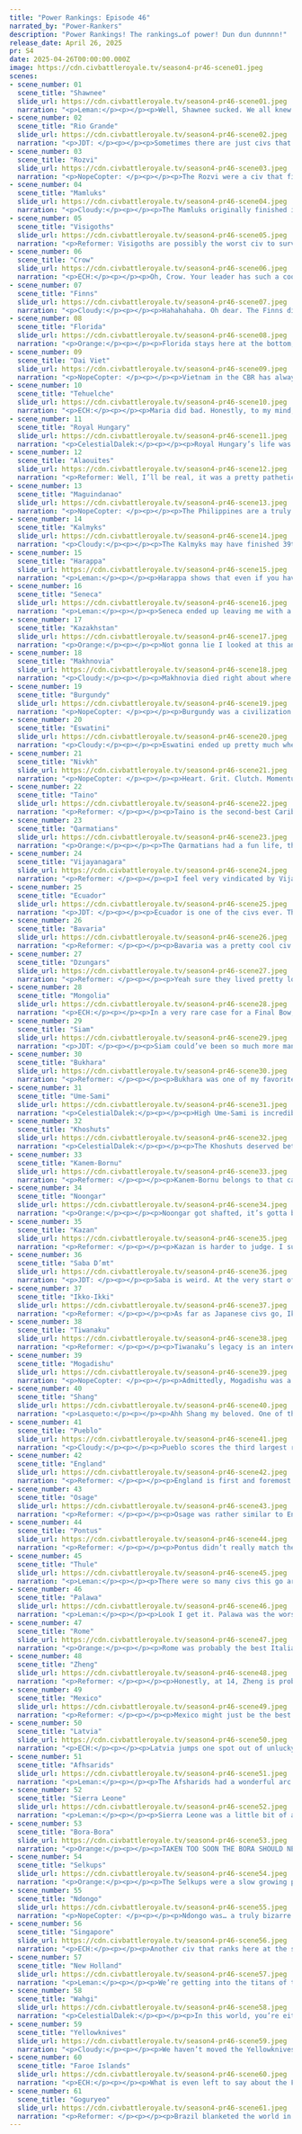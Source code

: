 ```yaml
---
title: "Power Rankings: Episode 46"
narrated_by: "Power-Rankers"
description: "Power Rankings! The rankings…of power! Dun dun dunnnn!"
release_date: April 26, 2025
pr: S4
date: 2025-04-26T00:00:00.000Z
image: https://cdn.civbattleroyale.tv/season4-pr46-scene01.jpeg
scenes:
- scene_number: 01
  scene_title: "Shawnee"
  slide_url: https://cdn.civbattleroyale.tv/season4-pr46-scene01.jpeg
  narration: "<p>Leman:</p><p></p><p>Well, Shawnee sucked. We all knew they were gonna suck. It's hard to be the American civ that starts in the middle of it all. Shawnee was a civ that didn’t open Liberty or Tradition, got quickly boxed in and rushed down without the strength, bonuses, or moxie to fight against all their neighbors. Even though they were a patent failure, Shawnee at least got to sit in the sub for a second or two when they grabbed that city from Mexico. They promptly died, I know, but dying right after your finest moment turned out to be something of a theme this cbr. </p>"
- scene_number: 02
  scene_title: "Rio Grande"
  slide_url: https://cdn.civbattleroyale.tv/season4-pr46-scene02.jpeg
  narration: "<p>JDT: </p><p></p><p>Sometimes there are just civs that live doing nothing and die doing nothing. Rio Grande slots into that niche pretty well. In retrospect, they are eerily similar to another cool civ that was just absolutely hammered by neighbouring powers notably stronger than they were - X3 Brazil. Both came into the royale with very solid mid-tier projections, being seen as nations with decent past results and decent AI who are hampered by being hemmed in by bigger fish. Both proceeded to buttfumble the chances they had by not settling well early, which was further devastated by game-ruining wars with a much stronger neighbour up north. While it did take a while for them to die, they were on the backfoot from the start, getting pummeled by New Holland, Tiwanaku and even Bora Bora. Really, their biggest contribution is acting as an engine for two of the games most memorable powers in Tiwanaku and Bora. Maybe next time we can get the cowboy, and not the cow. </p>"
- scene_number: 03
  scene_title: "Rozvi"
  slide_url: https://cdn.civbattleroyale.tv/season4-pr46-scene03.jpeg
  narration: "<p>NopeCopter: </p><p></p><p>The Rozvi were a civ that filled an unappreciated role in the epic that was X4 - that of an early-game conqueror struck down for their bloodthirstiness, someone to establish the stakes and then quickly get snuffed out. They had their one cool moment, and then spent the rest of the game rotting - a really unfortunate fate for such a cool civ (I’m not biased trust me). I suppose it’s not all bad, their one cool moment was still more than what some other civs achieved, but there’s a reason they’re third-to-last on the rankings - one city capture doesn’t make up for all the time spent as a rump state.</p>"
- scene_number: 04
  scene_title: "Mamluks"
  slide_url: https://cdn.civbattleroyale.tv/season4-pr46-scene04.jpeg
  narration: "<p>Cloudy:</p><p></p><p>The Mamluks originally finished in a dismal 52nd, but we decided that still wasn’t bad enough and dropped them to 58th. They tried a little bit at the start but then they got absolutely destroyed and deserved it.</p>"
- scene_number: 05
  scene_title: "Visigoths"
  slide_url: https://cdn.civbattleroyale.tv/season4-pr46-scene05.jpeg
  narration: "<p>Reformer: Visigoths are possibly the worst civ to survive to the top half of civs. All you need to see is the -34 on the slide. They barely deserve a mention. To match their non-existent presence in the game. Let’s hope next season’s Iberia is a bit more lively. </p>"
- scene_number: 06
  scene_title: "Crow"
  slide_url: https://cdn.civbattleroyale.tv/season4-pr46-scene06.jpeg
  narration: "<p>ECH:</p><p></p><p>Oh, Crow. Your leader has such a cool IRL history, it actually quite saddens me that this is where you end up but it’s hard to justify any higher, truly. I suppose we can all be glad you had one slight bright spot in the early episodes - that one counter-invasion that looked set to take down the Yellowknives - that may give some folks satisfaction that you have potential. Not here though, Joe Medicine Crow.</p>"
- scene_number: 07
  scene_title: "Finns"
  slide_url: https://cdn.civbattleroyale.tv/season4-pr46-scene07.jpeg
  narration: "<p>Cloudy:</p><p></p><p>Hahahahaha. Oh dear. The Finns did nothing all season, never captured a city, and wrote themselves out of the game through sheer laziness. With only 5 cities to their name, they would have died quickly if someone remembered that they existed, so we’ve dropped them a whopping 22 places. </p>"
- scene_number: 08
  scene_title: "Florida"
  slide_url: https://cdn.civbattleroyale.tv/season4-pr46-scene08.jpeg
  narration: "<p>Orange:</p><p></p><p>Florida stays here at the bottom, they really did not do much in the royale and kinda just waited for their defeat. What I find more interesting is that they feel like they had more presence than this because they got eliminated in part 26. It feels like they did more than they actually did, but MacGregor’s greatest scam was making us think he’d be more crazy than he was.</p>"
- scene_number: 09
  scene_title: "Dai Viet"
  slide_url: https://cdn.civbattleroyale.tv/season4-pr46-scene09.jpeg
  narration: "<p>NopeCopter: </p><p></p><p>Vietnam in the CBR has always been a land of extremes. On the one hand, you have Mk. 2’s Vietnam, one of the mightiest and most iconic civs in series history, seizing Southeast Asia and southern China and then tearing west all the way to the gates of the Middle East. Then, on the other hand, you have X2’s Vietnam, maybe the shittiest civ in series history, who did practically nothing of note whatsoever. Dai Viet unfortunately leaned more towards the latter end of the spectrum - they were a defensive and religious powerhouse, sure, but they never fought a good war in their entire history and they crumbled as soon as their natural defenses faltered. They died in 54th, and that’s about where they deserved to land. At least the holy wars were fun.</p>"
- scene_number: 10
  scene_title: "Tehuelche"
  slide_url: https://cdn.civbattleroyale.tv/season4-pr46-scene10.jpeg
  narration: "<p>ECH:</p><p></p><p>Maria did bad. Honestly, to my mind, a real F tier performance overall, bottom 5 even (although clearly my peers are a tad more generous). Here’s the thing, everyone recognises that the Southern Cone of South America is a fairly difficult starting region, with mediocre terrain, slow movement and a tendency to get boxed in by civs to the north that start stronger and can block off the hills to get further up. The thing is, the Tehuelche had the capacity to surpass these barriers, plenty of land and a failed neighbour in Rio Grande they could have taken advantage of. Instead, the Tehuelche settled slowly and were shockingly bad at building up the cities they did build; in the CBR the quiet lynchpin of victory is infrastructure, developing your land and thus having great stats. Look at the Afsharids or eventual winner Goguryeo for the opposite of Tehuelche, who had bare lands and 7 science by the end of episode 2. Bora-Bora showing up and clowning on them was the perfect lesson ender, and I think Tehuelche should be grateful for 52nd here.</p>"
- scene_number: 11
  scene_title: "Royal Hungary"
  slide_url: https://cdn.civbattleroyale.tv/season4-pr46-scene11.jpeg
  narration: "<p>CelestialDalek:</p><p></p><p>Royal Hungary’s life was disappointing. They started out with a quick and dirty war against Bavaria where they took Regensburg, making up for their tepid settling pace. Unfortunately, it didn’t help enough. After the initial war, they stagnated, while Latvia and Bavaria quickly boxed them in. The walls were closing in on them when Latvia took Komarom. The walls closed in on them when a nasty coalition war led to them losing half of their remaining cities. It looked like they had some more hope when they and Latvia teamed up on Bavaria. But it wasn’t enough. It never was. Bathory tried a lot of things, but never committed hard enough. She was more focused on a long-distance relationship with Daji. At long last, the two serial killers are together in the Babyloanian submarine, making out and killing their servants for shits and giggles. I think that’s all that she wanted, really. </p>"
- scene_number: 12
  scene_title: "Alaouites"
  slide_url: https://cdn.civbattleroyale.tv/season4-pr46-scene12.jpeg
  narration: "<p>Reformer: Well, I’ll be real, it was a pretty pathetic attempt. At this point I’m not sure Morocco is that great of a TSL. Back in mk2 Morocco did do better, but it’s a nominal improvement. I don’t remember if Morocco was coastal, but for Alaouites being unable to improve sea resources is a pretty big malus. The region doesn’t exactly lend itself to food richness. Now we do know that food-poor regions can produce strong contestants (e.g. Tiwanaku), but I have to imagine that more often than not, this is a serious setback. Sure, it saved them from naval invasions a few times, but I’m not sure the prize is worth the cost here. Maybe we should just give a Tunis TSL a chance again…but I really like the Almohads…agonizing. Let’s hope one of these guys can walk in the Vandals’ footsteps, because Alaouites certainly wasn’t it. </p>"
- scene_number: 13
  scene_title: "Maguindanao"
  slide_url: https://cdn.civbattleroyale.tv/season4-pr46-scene13.jpeg
  narration: "<p>NopeCopter: </p><p></p><p>The Philippines are a truly cursed region in the CBR, seemingly destined never to have a successful contender. Maguindanao was admittedly created in part to try and break that curse, with their militaristic biases and strong position that miraculously worked much better in the CBR than it did in any of my test games. Unfortunately, it’s not called a curse because it produces the expected outcome. Like Mk. 2’s Philippines before them, Maguindanao was reduced from a genuine contender to an early grave by constant, relentless invasions from all sides. Admittedly, with an overperforming Singapore on one side and the Wahgi on the other, maybe Maguindanao never truly stood a chance to begin with. But it’s clear from their highest highs that 60th was far, far too low a rank for Maguindanao. 49th still isn’t impressive by any means, of course, but hopefully this 11-rank jump better reflects just how hard Mag fought.</p>"
- scene_number: 14
  scene_title: "Kalmyks"
  slide_url: https://cdn.civbattleroyale.tv/season4-pr46-scene14.jpeg
  narration: "<p>Cloudy:</p><p></p><p>The Kalmyks may have finished 39th, but we think 48th is more appropriate for the civ that was first to lose its capital, miraculously got it back, lost their second city, and then never recovered. They spent most of the game as an irrelevant rump and gave away some of the few cities they already had to civs like Bukhara. They might have ended up even lower in the final bow if they hadn’t posthumously won our hearts by spawning back in every turn during total war due to an unexpected quirk of their unique ability, making them nearly impossible to kill.</p>"
- scene_number: 15
  scene_title: "Harappa"
  slide_url: https://cdn.civbattleroyale.tv/season4-pr46-scene15.jpeg
  narration: "<p>Leman:</p><p></p><p>Harappa shows that even if you have a strong early game economy, if you do not settle, you don’t build any army, you’re just going to slowly get ground down by your neighbors. Being killed off by the Khoshuts was just embarrassing. However, for that strong economy, and that slight bit of potential Harappa showed in the early game, they get this sizeable bump in the final bow. Also I like them.</p>"
- scene_number: 16
  scene_title: "Seneca"
  slide_url: https://cdn.civbattleroyale.tv/season4-pr46-scene16.jpeg
  narration: "<p>Leman:</p><p></p><p>Seneca ended up leaving me with a positive impression in my mind, because of how scrappy and tenacious they ended up being, but make no mistake, they did a bad job. This is the civ we put in second place at the start of the game and here they are rounding out the bottom quartile. Because despite all their antics, they did a bad job.</p>"
- scene_number: 17
  scene_title: "Kazakhstan"
  slide_url: https://cdn.civbattleroyale.tv/season4-pr46-scene17.jpeg
  narration: "<p>Orange:</p><p></p><p>Not gonna lie I looked at this and thought “what the fuck did Kazakhstan do why are they 45th?” But apparently they had an actual empire for a bit going up the urals and into the arctic, so that was neat. They then got their shit rocked by the Selkups.</p>"
- scene_number: 18
  scene_title: "Makhnovia"
  slide_url: https://cdn.civbattleroyale.tv/season4-pr46-scene18.jpeg
  narration: "<p>Cloudy:</p><p></p><p>Makhnovia died right about where we felt they should. They struggled for most of the game but they had at least a little bit of spark to them, a fleeting demonstration of life and grit and spirit. Too bad they made a lot of really bad decisions and it was all for nothing. At least they fought until the end.</p>"
- scene_number: 19
  scene_title: "Burgundy"
  slide_url: https://cdn.civbattleroyale.tv/season4-pr46-scene19.jpeg
  narration: "<p>NopeCopter: </p><p></p><p>Burgundy was a civilization that, in a just world, would have been a regional power. They settled well, fought well, and managed the nightmarish scenario of constant coalition wars about as well as they could have. If not for one mistake, not pushing England off the mainland, perhaps they could have even gotten away with it. Instead, the cheap tactics of their neighbors brought them down before their time. Burgundy sees a healthy raise in their final score because, yeah, from an objective standpoint they spent most of the game in a MUCH better position than any of their neighbors, they played the game well, and they only died as early as they did because their neighbors wouldn’t lay off them. So long, and thanks for making the Hundred Years’ War an actually entertaining regional rivalry.</p>"
- scene_number: 20
  scene_title: "Eswatini"
  slide_url: https://cdn.civbattleroyale.tv/season4-pr46-scene20.jpeg
  narration: "<p>Cloudy:</p><p></p><p>Eswatini ended up pretty much where they deserved—not in the bottom-most bottom tier, but in the next tier above that, the chronic no-hopers. Their game was far from uneventful—they fought in many wars, settled Madagascar, and defended heroically against numerous neighbors—but they had a bad habit of giving away cities in peace treaties and hemorrhaging outlying cities to civs they could have beaten, starting from episode 2 when they lost their second city to Rozvi. Later, they kept making impressions on us by getting repeatedly liberated and refusing to stay dead. But sadly for them, most of those impressions were pretty bad.</p>"
- scene_number: 21
  scene_title: "Nivkh"
  slide_url: https://cdn.civbattleroyale.tv/season4-pr46-scene21.jpeg
  narration: "<p>NopeCopter: </p><p></p><p>Heart. Grit. Clutch. Momentum. Wanting It More. These are the five Poblometrics, the truest and most accurate method of measuring a Civ’s odds of success, measuring not what a civ theoretically is but what their true essence is. This method of ranking was first devised as a way to explain how the Nivkh were beating the seemingly-superior Ikko-Ikki, in a way making the Nivkh the icon of the Poblometrics. Which is hilarious, considering how the Nivkh fumbled a chance at relevance so hard. They did admittedly have solid stats, and most of their failures came from their unfortunate position between Goguryeo and the Thule, but they only even ended up in that mess because they failed to take completely undefended Goguryeo lands. Most of their game was just a respectable but ultimately fruitless struggle for survival. In the high 40s they go.</p>"
- scene_number: 22
  scene_title: "Taino"
  slide_url: https://cdn.civbattleroyale.tv/season4-pr46-scene22.jpeg
  narration: "<p>Reformer: </p><p></p><p>Taino is the second-best Caribbean civ we’ve had. Yyyeah. I mean the competition is Jamaica and Haiti. Which ain’t much. But also Buccs! So you know what the region can do when the stars align. Unfortunately for the civs that came after the Buccs, it seems that the stars will only align once. In this context of incredibly abysmal performance, Taino’s run is pretty alright. I mean, they lived till 28th! That’s gotta be worth something. They didn’t do much besides live long and maintain respectable tech, but hey, baby steps, baby steps. At this rate, we’ll have a top ten power out of Caribbean in like…a few years. Something to look forward to!</p>"
- scene_number: 23
  scene_title: "Qarmatians"
  slide_url: https://cdn.civbattleroyale.tv/season4-pr46-scene23.jpeg
  narration: "<p>Orange:</p><p></p><p>The Qarmatians had a fun life, they absolutely sucked except for a few sparse moments of ecstasy, and an incredible number of revives. They started out failing to settle at all, then pulled out a huge win against the Afsharids then followed it up with a few more nice captures, before going back to doing jack shit until they got eliminated. Then the real fun happened as they got revived an incredible number of times and no I’m not going to count how many, but it’s a lot, maybe the most we’ve ever had.</p>"
- scene_number: 24
  scene_title: "Vijayanagara"
  slide_url: https://cdn.civbattleroyale.tv/season4-pr46-scene24.jpeg
  narration: "<p>Reformer: </p><p></p><p>I feel very vindicated by Vijayanagara’s performance, and further by what seems like will be a very meagre legacy. I was assured they would do well, and look how that went! Disappointment, disappointment, disappointment.There was a brief period where they were kind of gaming, but it was brief indeed. At most they were impressive when defending, but it’s not hard to defend when the terrain is rough and the approaches are limited. They made South India into their prison and then cherished it like it was something worth celebrating. Let’s hope we’ll get a good South Indian contestant next season. </p>"
- scene_number: 25
  scene_title: "Ecuador"
  slide_url: https://cdn.civbattleroyale.tv/season4-pr46-scene25.jpeg
  narration: "<p>JDT: </p><p></p><p>Ecuador is one of the civs ever. They aren’t the most egregiously boring civ. But to call them exciting is a gross mischaracterization. Hemmed into Northern South America, Ecuador never really got a chance to shine due to the Amazon and the strong settlements of their neighbours. All they really wound up doing was developing at a leisurely pace whilst building an army, the perennial mid tier. Wars with New Holland and Mexico both failed to create any expected gains thanks to jungle terrain and their own incompetence. Eventually, however, Ecuador did something that such notable nothingburgers like Kurdistan and the Finns failed to do - they took a city. Granted, it's the worst city capture of all time, requiring multiple parts to take Lukurmata from a collapsing Tiwanaku and eventually failing to finish the job, leaving Bora Bora and New Holland to scramble for the remains. But hey, that fumble prevents them from being the most forgettable civ of all time, because at least they have a failure people will remember them for. Also, when they got swept by Mexico, that was at least a pretty exciting part, so I gotta give em that. </p>"
- scene_number: 26
  scene_title: "Bavaria"
  slide_url: https://cdn.civbattleroyale.tv/season4-pr46-scene26.jpeg
  narration: "<p>Reformer: </p><p></p><p>Bavaria was a pretty cool civ in like the first five episodes. Or something like that. Being cool for one eighth of a season doesn’t net you much sympathy, so down they go. 36th seems more apt. Though personally I would’ve put them even lower, somewhere in the 40s. </p><p></p><p>Now that I think about it, Bavaria essentially had gifted child syndrome. That’s rough buddy.</p>"
- scene_number: 27
  scene_title: "Dzungars"
  slide_url: https://cdn.civbattleroyale.tv/season4-pr46-scene27.jpeg
  narration: "<p>Reformer: </p><p></p><p>Yeah sure they lived pretty long, but so what? The most memorable part of Dzungars was fielding an outdated army the whole game, followed by failing to cripple Selkups, followed by failing to cripple Khoshuts. Awful things to remember a civ by. Ah, early on they looked…well, mildly promising! I never held much hope for these guys, I’ll be real. But my hope for them was never zero. It would’ve been such a cool reversal. Snatching victory from the jaws of defeat. But naaahhh had to be a gremlin. That’s what really unites the three Oirats of the season. They were all just fucking around. I think that’s worth respecting. </p>"
- scene_number: 28
  scene_title: "Mongolia"
  slide_url: https://cdn.civbattleroyale.tv/season4-pr46-scene28.jpeg
  narration: "<p>ECH:</p><p></p><p>In a very rare case for a Final Bow, Mongolia has ended up in the same rank they died in, huh! What’s up with that? Well, I can speculate that they were a prototypical ‘fine’ civ. They had some cool moments surpassing ‘fine’ - like their adoption of Freedom and the pushbacks against Shang - alongside some mediocre moments like the initial losses to Shang that dented their average, but the usual perception of Mongolia was ‘fine’. They settled fine, had fine enough stats, had a fine spattering of fans but rarely outright hype, and died in a fine, semi-heroic but ultimately irrelevant last stand to the season winner. As such, why deviate from the rank they died in, it’s already a fine enough place to put them!</p>"
- scene_number: 29
  scene_title: "Siam"
  slide_url: https://cdn.civbattleroyale.tv/season4-pr46-scene29.jpeg
  narration: "<p>JDT: </p><p></p><p>Siam could’ve been so much more man. They had such a glowing and fun set of test performances and such a cool unique line. They played their early game to a tee, settling excellently and building a good tech turtle. Then they just kinda did nothing for a while. It was frustrating. By the time they realized they had to actually do things to win the game, it was too little too late. They were too lethargic when attacking the remnants of Vietnam, were thoroughly outscaled by Singapore and Zheng, and failed to capitalize on the failures of India’s clown trio. Really, when Singapore came knocking, it was no surprise they folded. What was surprising was that their final death came at the hands of Gogurt and Wahgi, the first symptom of the global projection that defined the endgame. I really wanted to like Rama. But he didn’t give me enough reasons to like him. </p>"
- scene_number: 30
  scene_title: "Bukhara"
  slide_url: https://cdn.civbattleroyale.tv/season4-pr46-scene30.jpeg
  narration: "<p>Reformer: </p><p></p><p>Bukhara was one of my favorites. Not to begin with, though. I voted for Khiva or something, and notably I was and still am a massive Afsharid fan. But they had so much grit, heart, clutch, and wanting it more. How could you not love these spicy lil guys? Always showing off bigger civs like it was no big deal. Central Asia can be proud, Bukhara did the region well. It’s a rough TSL to pull off, as we’ve seen. Siberia is just next door, the Himalayas are impregnable, and civs from the south are often hard to contend with too. The neighborhood certainly doesn’t help. Mostly flat terrain with tough neighbors…yikes. Makes Bukhara all that much more impressive. Kudos to them. </p>"
- scene_number: 31
  scene_title: "Ume-Sami"
  slide_url: https://cdn.civbattleroyale.tv/season4-pr46-scene31.jpeg
  narration: "<p>CelestialDalek:</p><p></p><p>High Ume-Sami is incredibly generous. They might not have been Visigoth levels of useless, but they were pretty much invisible the entire game. Just how useless? Their second city capture was during total war. The entire game, they looked like a mid-tier contender, able to take on the Finns, but they never did. They lost one war to the Faroes, gave up, and ate shit until they died of shit poisoning. We ranked them fairly high consistently because we thought that they’d wake up somewhere, somehow, and do something. But they never did. They skipped work every day of their life and then retired. Fuck you, Ume-Sami, for getting our hopes up that you’d paint the map in your beautiful colors. I regret ranking them 39th, because they deserved lower and I didn’t remember just how fucking useless they were until I started writing this. </p>"
- scene_number: 32
  scene_title: "Khoshuts"
  slide_url: https://cdn.civbattleroyale.tv/season4-pr46-scene32.jpeg
  narration: "<p>CelestialDalek:</p><p></p><p>The Khoshuts deserved better. They looked like they were doing mediocre in the very beginning, until an utterly moronic peace deal led to them ceding the unthreatened city of Lhasa to the Dzungars and making their empire into a bizarre snake-like creature. Then, for a while, they did absolutely nothing. </p><p></p><p>Until they killed Harappa. </p><p></p><p>All of Harappa’s neighbors were ganging up on them, but by some miracle the Khoshuts came out of the coalition war with ALL of Harappa’s cities. This didn’t make them a major power by any means, but they were respectable. They became even more respectable by fending off a coalition war and retaking Lhasa. But then, the Afsharids came, and ate their empire in one gulp.</p><p></p><p>The Khoshuts played quite well after their initial diplomatic blunder. In the end, that diplomatic blunder probably wouldn’t have helped much. They were never a frontrunner: Harappa was so small that their complete capture turned the Khoshuts only into a mid-tier power. It’s fitting that they’re pretty much right at the middle.</p>"
- scene_number: 33
  scene_title: "Kanem-Bornu"
  slide_url: https://cdn.civbattleroyale.tv/season4-pr46-scene33.jpeg
  narration: "<p>Reformer: </p><p></p><p>Kanem-Bornu belongs to that caste of most respectable civs: the caste of underdogs that punched above their weightclass. For the vast majority of their existence they were fighting statistically superior foes, and without fail, they triumphed. The most staggering of these triumphs was against Saba-D’mt, of course - the promised child of Africa, with everything given to them on a silver platter. Kanem humiliated them twice, if memory serves. Of course, Kanem did eventually die, but it was a life well lived, full of underdog adventures. What more could you hope for?</p>"
- scene_number: 34
  scene_title: "Noongar"
  slide_url: https://cdn.civbattleroyale.tv/season4-pr46-scene34.jpeg
  narration: "<p>Orange:</p><p></p><p>Noongar got shafted, it’s gotta be said. They were shafted nearly the entire game, sadly often of their own accord. They were in constant struggle the whole time and I feel sorry for them. And you know what the total war hurt them most, Palawa should’ve died before them, they got shafted there too. But within all the shafting, their own inability to break out brings them down here to the low 20s.</p>"
- scene_number: 35
  scene_title: "Kazan"
  slide_url: https://cdn.civbattleroyale.tv/season4-pr46-scene35.jpeg
  narration: "<p>Reformer: </p><p></p><p>Kazan is harder to judge. I suppose, then, it makes sense that they more or less keep their middling position just above 30. Kazan got off to a middling start, peaked when Kazakhstan collapsed, and then continued on a middling trajectory. Most people, including rankers, probably remember them for that brief time in the spotlight, and so they get to stay in the top half of civs, even if just by their average rank they should probably be lower.</p>"
- scene_number: 36
  scene_title: "Saba D’mt"
  slide_url: https://cdn.civbattleroyale.tv/season4-pr46-scene36.jpeg
  narration: "<p>JDT: </p><p></p><p>Saba is weird. At the very start of the game, we saw them fall to the valleys of last place, wrought by their inactive settling and the Mamluks forward settling them in Sudan. But then something incredible happened. Buoyed by Mogadishu’s massive trade routes, Saba entered their first golden age, supercharging their production and growth from bottom feeders to the best in the cylinder. With this immense production spike, they built a strong empire, bloodying the Mamluks and Kanem Bornu and rising to become one of Africa’s big three thanks to the retention of a pretty good statline. Unfortunately, pretty good was all we ever got of them. </p><p></p><p>Scraps with Ndongo, Sierra Leone and Pontus went nowhere, while their “pretty good” stats began to look increasingly dismal thanks to their neighbours simply outscaling them. Meanwhile, their whipping boy of Mogadishu managed to somehow recover from perpetual mediocrity and build a very advanced statline for themselves going into the endgame. Follow this up with continued stalled wars, and you got a recipe for a downfall, brought expressly at the hands of Mogadishu and Sierra Leone. As other PRs have stated before, they went from zero to hero back to zero again. </p>"
- scene_number: 37
  scene_title: "Ikko-Ikki"
  slide_url: https://cdn.civbattleroyale.tv/season4-pr46-scene37.jpeg
  narration: "<p>Reformer: </p><p></p><p>As far as Japanese civs go, Ikko was pretty cool. Early aggression against Shang brought excitement to East Asia. They kept up alright in tech. But somewhere along the way, they turned into a sycophant, a Goguryeo minion, serving the interests of a foreign power. Where did it all go wrong. Regardless of what Ikko could’ve done differently, being a toady will be their long-term legacy. Not a great legacy, that, but I suppose there is worse. </p>"
- scene_number: 38
  scene_title: "Tiwanaku"
  slide_url: https://cdn.civbattleroyale.tv/season4-pr46-scene38.jpeg
  narration: "<p>Reformer: </p><p></p><p>Tiwanaku’s legacy is an interesting one. They built a respectable early game empire, and we were all preaching to the choir, predicting that Tiwanaku would be one of the big dogs for a long, long time. All they really needed to do was clip New Holland’s wings and hold against a Bora-Bora naval assault. Unfortunately, they did neither. It is a classic case of a strong civ not taking advantage of their strengths, but arguably taken to the extreme. Tiwanaku had everything and lost everything. And somehow, there were MULTIPLE examples of this in x4. Shang and Pueblo come to mind. And frankly, this kind of rise and fall is my favorite kind of arc. It shows just how dynamic the game is- and that we’re moving in the right direction with the gameplay modifications.</p>"
- scene_number: 39
  scene_title: "Mogadishu"
  slide_url: https://cdn.civbattleroyale.tv/season4-pr46-scene39.jpeg
  narration: "<p>NopeCopter: </p><p></p><p>Admittedly, Mogadishu was a bit of a dodged bullet with how insane their uniques are in a vacuum, not that it made their initial sleepy playstyle any less frustrating given the potential we all knew they had. But what should have been a performance worthy of the 40s was saved by Mogadishu’s incredibly active and scrappy later performance, picking off enemies all across the map and even putting up a good fight in the midst of Total War. Admittedly they still didn’t really achieve nearly enough to warrant their initial placement of 15th, mostly picking off bottom feeders and throwing hands with Saba-D’mt to little effect, but they were still entertaining and they had a nice little Indian Ocean empire by the end of it all.</p>"
- scene_number: 40
  scene_title: "Shang"
  slide_url: https://cdn.civbattleroyale.tv/season4-pr46-scene40.jpeg
  narration: "<p>Lasqueto:</p><p></p><p>Ahh Shang my beloved. One of the most catastrophic throws of the season and yet I can’t help but love them for it. Civs that fail are a dime a dozen, but there’s something to be said for the ones that go out of their way to self immolate. They really looked like they had something going for them; they peaked in 1st before enjoying a comfortable run in the top 10. Then Daji just decided to tank her entire run by murdering all her civilians and throwing every city deep into resistance. Can’t say it wasn’t historically accurate, but instead of bringing on the Zhou dynasty it brought on Goguryeo. I can’t help but wonder what the alternate timeline would’ve been. You could argue her collapse was what let Goguryeo go on to win it all. They were already big, but maybe the lack of competition was what helped them. Obviously I would’ve loved to see Shang stay alive and kick more ass, but it wasn’t to be.</p>"
- scene_number: 41
  scene_title: "Pueblo"
  slide_url: https://cdn.civbattleroyale.tv/season4-pr46-scene41.jpeg
  narration: "<p>Cloudy:</p><p></p><p>Pueblo scores the third largest rank change of any civ in the final bow, and the second highest rise, off the backs of a strong early to mid game performance that ended so fast we weren’t totally sure what even happened. But during the time they were around, the Pueblo were seen as a strong contender, standing at the top of North America for quite a while and reaching #2 overall in episodes 9 and 13. They might have been re-ranked even higher for the final bow if not for the fact that they made mistakes that contributed to their premature undoing, including their failure to capitalize on weak neighbors over whom they had a massive military advantage. Still, they were impressive while they lasted.</p>"
- scene_number: 42
  scene_title: "England"
  slide_url: https://cdn.civbattleroyale.tv/season4-pr46-scene42.jpeg
  narration: "<p>Reformer: </p><p></p><p>England is first and foremost remembered as a brave civ. A bulwark against the villainous Faroes, those harbingers of winter. England was successful against the lousy civs of mainland Europe, but their efforts were still in vain. England well and truly died before they deserved to, and were outlived by many of the aforementioned lousy mainlanders. But England’s accomplishments were of course greater than the combined accomplishments of the likes of Visigoths, Burgundy, and Bavaria. Hence their ascension all the way to 20th. Nothing to sneeze at. I still wish things could’ve been different, but we’ll have to make do with what we’ve got. </p>"
- scene_number: 43
  scene_title: "Osage"
  slide_url: https://cdn.civbattleroyale.tv/season4-pr46-scene43.jpeg
  narration: "<p>Reformer: </p><p></p><p>Osage was rather similar to England - punching above their weightclass and impressing the observers. They met a similar end as well, crushed under the heel of the king of the region. But what Osage has over England is wild shenanigans. Osage units dispersed across the cylinder, infiltrating random cities and spreading chaos wherever they could. Osage had already won over many hearts with their grit, but these chaotic shenanigans sealed the deal - and the rankers were certainly not unaffected. And so they keep their final rank of 19, which is very respectable indeed. </p>"
- scene_number: 44
  scene_title: "Pontus"
  slide_url: https://cdn.civbattleroyale.tv/season4-pr46-scene44.jpeg
  narration: "<p>Reformer: </p><p></p><p>Pontus didn’t really match the hype. They didn’t do badly by any means, but like, if you had to recall what they did in this game, I think you’d have a tough time. Or, most people would, anyway. They fought Makhno a few times. Eventually they got a city out of it. They fought Royal Hungary once or twice, notably losing the first time around. They fought Qarms twice- lost the first time, crushed them the second time. And then, Total War, of course. It’s been rehashed to death, but I’ll mention it one more time. Pontus’ UA will be the ONE thing we’ll remember about Pontus, because they did NOTHING ELSE OF NOTE. That’s not a great thing to be remembered for. Unless you hated Wahgi like I did. In which case WOOOO LET’S GO PONTUS IT’S ALL ABOUT THE PONTUS.</p>"
- scene_number: 45
  scene_title: "Thule"
  slide_url: https://cdn.civbattleroyale.tv/season4-pr46-scene45.jpeg
  narration: "<p>Leman:</p><p></p><p>There were so many civs this go around that spent a decent chunk of time in the top tier and then were cut down by the heavy hitters far before we expected. Thule was one of those and their strength is represented in this sizable ten place jump from their actual finish. They were a size I liked a lot but were hampered a lot by geography and one of their two expansion paths turning into complete juggernauts. That being said they played a good game, built a great economy and were a solid addition to the game.</p>"
- scene_number: 46
  scene_title: "Palawa"
  slide_url: https://cdn.civbattleroyale.tv/season4-pr46-scene46.jpeg
  narration: "<p>Leman:</p><p></p><p>Look I get it. Palawa was the worst Australian winner and the only civ to win the continent without ever coming close to uniting it. And I know we don’t really like civs who settle well and do nothing for the whole game. But I would like to say that even though they did do all that, it's not entirely their fault that they were a naval power with only land expansion options. I mean it’s a little their fault. But still despite all that they finished in the top ten, they had some impressive defense against Wahgi and Singapore in the final episodes, and that’s enough for 16th place.</p>"
- scene_number: 47
  scene_title: "Rome"
  slide_url: https://cdn.civbattleroyale.tv/season4-pr46-scene47.jpeg
  narration: "<p>Orange:</p><p></p><p>Rome was probably the best Italian civ we’ve had, and that’s pretty cool. They almost united the Med, they invaded into North Africa, they were overall pretty cool. I uh, don’t really know what else I can say about them. They could’ve done better but they didn’t, but they did pretty good for where they were, so that’s something I guess. They did pretty well.</p>"
- scene_number: 48
  scene_title: "Zheng"
  slide_url: https://cdn.civbattleroyale.tv/season4-pr46-scene48.jpeg
  narration: "<p>Reformer: </p><p></p><p>Honestly, at 14, Zheng is probably a fair bit overrated. They had a great early game, and a pretty good midgame, but then stagnated so hard that there’s not even anything to mention for 300-ish turns. That’s a crazy amount of time to spend sitting around doing nothing, so it surprises me to see them this high. But the rankers have spoken. Part of it, I’m sure, is the fact that there’s not a lot of civs that deserve this spot any more than Zheng does. Zheng impressed us and then kept it all together for a respectably long time. When I put it more charitably like so, their rank up here makes more sense. Not like I’m displeased, I loved Zheng. Glad to see them get love in the final bow. </p>"
- scene_number: 49
  scene_title: "Mexico"
  slide_url: https://cdn.civbattleroyale.tv/season4-pr46-scene49.jpeg
  narration: "<p>Reformer: </p><p></p><p>Mexico might just be the best Central American civ we’ve ever had. My memory’s not good enough to say that with absolute certainty. But I’m preeetty sure. This nets them a respectable place in the top 15, a sizable jump from where they died. Their struggles against hard-hitting top dogs like Pueblo, Yellowknives, and New Holland have been burnt into the memories of the observers. The persistence required to build the Mexican Empire cannot be understated. And perishing at the hands of the Wahgi made them a martyr, too. So close to glory… </p>"
- scene_number: 50
  scene_title: "Latvia"
  slide_url: https://cdn.civbattleroyale.tv/season4-pr46-scene50.jpeg
  narration: "<p>ECH:</p><p></p><p>Latvia jumps one spot out of unlucky 13th to 12th, signifying that their place in the top 15 wasn’t just some lucky dodging, but a fitting place for an impressive civ. Some may have forgotten Latvia being ranked 56th in Part 0, but they worked hard to prove themselves as one of the more competent minds we’ve seen out of the eastern half of Europe, punctuated by a doggedness in the face of hardy opposition that’s very praiseworthy. Underpinning all of this was an astounding ability to build up grand cities, which in turn produced top of the line stats from a smaller empire, a trait most European contenders next season should learn from, given the typical lesser space there.</p><p></p><p>Honestly, you probably could concoct a narrative of Latvia’s journey that makes it sound unimpressive, one where they’re just a decent settler with meh stats that mostly went against rumps and ultimately lost when put against true powers, and perhaps the capability to do that is a sign this civ doesn’t quite make the top 10, but that’s a pretty malicious framing and not one a civ this scrappy deserves, in my view.</p>"
- scene_number: 51
  scene_title: "Afhsarids"
  slide_url: https://cdn.civbattleroyale.tv/season4-pr46-scene51.jpeg
  narration: "<p>Leman:</p><p></p><p>The Afsharids had a wonderful arc this season that kind of epitomizes why I loved this season so much. There were so many ups and downs with this civ that culminated in an impressive finish and a wonderful legacy. They started with some solid settling, early bullying of their neighbors, before dropping cities to Qarmatians and slumbering for a while, only to wake up and entirely and completely eviscerate the Khoshuts in a way nobody had really expected. Then they spent a few episodes being active before being too overwhelmed by Wahgi troops to do anything. We counted them out again, thinking that all those Wahgi troops would hallow them out and leave them for dead but they didn’t. Afsharids managed to just barely hold on, and claim a top ten spot. Then they were revived and still continued to be active being one of the only revived civs I’ve ever seen to ever GAIN cities. What a wild ride. </p>"
- scene_number: 52
  scene_title: "Sierra Leone"
  slide_url: https://cdn.civbattleroyale.tv/season4-pr46-scene52.jpeg
  narration: "<p>Leman:</p><p></p><p>Sierra Leone was a little bit of a late bloomer, and, like the Afsharids, has a storied history filled with ups and downs and downs and ups. A strong start bullying the Alaouites parlayed into a sleepy midgame only to then transition to an explosive back third of the pre-Total War episodes, where Sierra Leone took on Kanem-Bornu, Saba D’mt and Rome in quick succession making quick work of all three of them. It was the unrelenting march of Faroe Islands coupled with Pontus’ unique ability that eventually did them in, but despite their spectacular collapse at the end of the game Sierra Leone played wonderfully.</p>"
- scene_number: 53
  scene_title: "Bora-Bora"
  slide_url: https://cdn.civbattleroyale.tv/season4-pr46-scene53.jpeg
  narration: "<p>Orange:</p><p></p><p>TAKEN TOO SOON THE BORA SHOULD NEVER HAVE DIED WHAT A MAGNIFICENT CIV THEY WERE FUCKIN BEAUTIFUL AND I LOVE THEM. Like you don’t understand they were a home grown Polynesian civ that did a far off settle right at the beginning and turned that into an empire and it’s hard to get better than that. Now I know I was a super supporter from the start, but Bora-Bora really did win over nearly everyone with their antics, and they did so well. It was an utter shame that Wahgi, who sucked at war and just did a bunch of settling before doing nothing for ages, was the one who beat Bora solely through an insane tech lead and an endless amount of units despite their incompetence and Bora’s prowess. The highest popularity in NopeCopter’s poll by far is just proof of their greatness. Love you Bora-Bora, thank you.</p>"
- scene_number: 54
  scene_title: "Selkups"
  slide_url: https://cdn.civbattleroyale.tv/season4-pr46-scene54.jpeg
  narration: "<p>Orange:</p><p></p><p>The Selkups were a slow growing power, almost the ideal Siberian civ, and they did super well with it. It took all the way to total war for their slow growth to show itself as not being fast enough, as their lack of tech doomed them. But they were a constant domineering threat for the whole game otherwise.</p>"
- scene_number: 55
  scene_title: "Ndongo"
  slide_url: https://cdn.civbattleroyale.tv/season4-pr46-scene55.jpeg
  narration: "<p>NopeCopter: </p><p></p><p>Ndongo was… a truly bizarre existence. Both created and voted in pretty much as a joke, their status for 90% of the game as a lazy mid-tier just sort of existing at the bottom of the map did not go over well with anybody, and really should have doomed them to forgettable mid-tier status. But HOLY SHIT, that Total War run. Perhaps the greatest Total War run in history, relative to their position before Total War at least. It’s easy to overlook Ndongo’s performance in those last six episodes because they got lucky and didn’t end up living to the end, but make no mistake: this civ with 16 cities and a dream managed to QUADRUPLE the size of their empire DURING TOTAL WAR, not only holding off but often actively winning against Sierra Leone, Singapore, the Faroes, and even (until Sudden Death) Goguryeo. They basically united a continent by decolonizing it. These fuckers punched a hole clean through the eternal number-two civ, up through the Mediterranean, while also holding off the game’s eventual winner. And make no mistake - without those XCOMs, they would have kept holding the line, and we have the no-XCOM runs to prove it. They do still drop two spots because, yeah, they really didn’t achieve much for 90% of the game whereas a couple other civs were top-tier powers throughout the game, but Ndongo built their fortunes at the end of the world and made the mightiest civs on the cylinder look like a bunch of fools. And as the civ that got me to start actually modding in the first place, I couldn’t be happier for them. Hopefully this was a satisfying end to Nzinga’s three-act character arc.</p>"
- scene_number: 56
  scene_title: "Singapore"
  slide_url: https://cdn.civbattleroyale.tv/season4-pr46-scene56.jpeg
  narration: "<p>ECH:</p><p></p><p>Another civ that ranks here at the same place they were eliminated, although it’s a tad more impressive when scratching at the Top 5. Let me state my bias, Singapore was my target of cheer from the start, hell, before the start considering my campaigning for them in voting. I’m a modern history and politics junkie with a fascination for Lee Kuan Yew’s story, so I’ve been rooting for Singapore’s inclusion every season, even with the knowledge that they’re a relatively low aggression economy civ with a bad reputation in games, just for the fun of seeing this modern city state go up against conquerors. I can’t have asked for a much better result, as Singapore really showed how a fairly tall gameplay strategy can work, beelining the naval techs they needed to hold their own in Southeast Asia and even for a moment dominate the Indian Ocean. After Timor-Leste’s victory, their turnaround from being judged 61st in Part 0 may be less unique, but it shouldn’t be undervalued. Godspeed, LKY.</p>"
- scene_number: 57
  scene_title: "New Holland"
  slide_url: https://cdn.civbattleroyale.tv/season4-pr46-scene57.jpeg
  narration: "<p>Leman:</p><p></p><p>We’re getting into the titans of this game. New Holland I think got a bit of a bad rap throughout this game. They were often criticised for being sleepy, for being incapable of taking open goals.  I disagree. I think New Holland played a masterful game. I think they took action when they needed to, expanded their empire by taking the easy wins when they were presented, and grew through meticulous, methodical elimination of their rivals at the most opportune times. Then in Total War, they were the only one of the final four with the Wahgi horde at their gates, and they swatted Wahgi out of South America with apparent ease. Between total war and the fall of Tiwanaku, New Holland never walked into a war they were not sure they would win, clearly earning their moniker, the Reaper of the Americas. </p>"
- scene_number: 58
  scene_title: "Wahgi"
  slide_url: https://cdn.civbattleroyale.tv/season4-pr46-scene58.jpeg
  narration: "<p>CelestialDalek:</p><p></p><p>In this world, you’re either a Boraliever or a Wahgigafan. Thus, there are fewer civs more polarizing than the Wahgi. Everything that can be said about them has already been said. After the invasion of Bora, they were absolute titans - eating Puni’s massive empire turned them into a seemingly unstoppable superpower. </p><p>But there was one thing that could stop them dead in their tracks: debt. Humiliating amounts of debt. They carpeted far too early, and even after their own lands were covered, they kept going. It started by losing about 900 gold per turn. Then, after a few episodes, 4000. Then 6000. Then 14000. </p><p></p><p>The episode before Total War, they were losing 109,174 gold per turn. </p><p></p><p>Their debt dropped their effective science to zero. They could no longer research techs. They were carpeting the globe, but with outdated units. Even though they had a military score in the millions, they were the definition of a paper tiger. After their initial gains in Total War, they lost 50 cities the next episode. They’d exhausted all their units, and that was basically it. Somehow, they’d cheated the system, but it came back to bite. The largest military the CBR has ever seen was, at the end, its own undoing. </p><p></p><p>They were hated by many, loved by some, and imploded catastrophically, but there’s little doubt that they were the most influential civ on the course of the game, perhaps even more influential than the eventual winner. </p>"
- scene_number: 59
  scene_title: "Yellowknives"
  slide_url: https://cdn.civbattleroyale.tv/season4-pr46-scene59.jpeg
  narration: "<p>Cloudy:</p><p></p><p>We haven’t moved the Yellowknives relative to their actual final rank, because they deserved what they got... and what they got was the entire continent of North America. They fought hard for it, springing back from having the smallest army in the world to brutally dismantle foes who had hopes just as high as theirs. They still held most of their continent when the game ended, cementing their legacy once and for all. We have little to add; their final placement spoke for itself.</p>"
- scene_number: 60
  scene_title: "Faroe Islands"
  slide_url: https://cdn.civbattleroyale.tv/season4-pr46-scene60.jpeg
  narration: "<p>ECH:</p><p></p><p>What is even left to say about the Faroes’ performance. There was never a point during this season where they didn’t feel on top of things, even for the span of episodes they chose to just sit on their laurels. They’d be in the running for most consistently dominant civ in CBR history if they weren’t sitting next to an equally consistent and continually more active season winner. They were second 15 times throughout the 46 episodes, not to mention their 17 times in first place, including a legendary run from Episodes 4 to 14. They weren’t popular for how they did it, but a silver was earned.</p>"
- scene_number: 61
  scene_title: "Goguryeo"
  slide_url: https://cdn.civbattleroyale.tv/season4-pr46-scene61.jpeg
  narration: "<p>Reformer: </p><p></p><p>Brazil blanketed the world in units, suffocating all resistance. Moors were an underdog in the endgame and had to fight tooth and nail to defeat the likes of Kazakhs and Iroquois. Chukchi came from nowhere with a steel chair to win, to everyone’s surprise. Timor-Leste was ranked dead last initially, and clawed their way from that pit to win regardless. </p><p></p><p>So, what did Goguryeo do? Well, Goguryeo…played the game. They played a solid, consistent, reliable game. A linear rise to power, with setbacks coldly calculated out of way. It is the least spectacular way to win, and I fear Goguryeo will be the least memorable winner once some time has passed. Not that it wouldn’t be sort-of deserved, but I have to feel bad for the guy who does everything right and doesn’t get the respect that is due. SURELY the guy who played a flawless game deserves the highest accolades. But the truth is that we naturally gravitate towards the more exciting stories. The triumphant underdog will always get more love. </p><p></p><p>The unfortunate truth is that in the hall of fame, Goguryeo might as well be the wallpaper.</p>"
---
```

